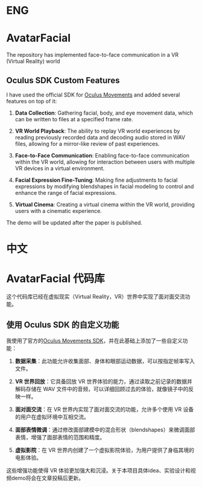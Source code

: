 # ENG
# AvatarFacial
The repository has implemented face-to-face communication in a VR (Virtual Reality) world
## Oculus SDK Custom Features

I have used the official SDK for [Oculus Movements](https://github.com/oculus-samples/Unity-Movement) and added several features on top of it:

1. **Data Collection**: Gathering facial, body, and eye movement data, which can be written to files at a specified frame rate.

2. **VR World Playback**: The ability to replay VR world experiences by reading previously recorded data and decoding audio stored in WAV files, allowing for a mirror-like review of past experiences.

3. **Face-to-Face Communication**: Enabling face-to-face communication within the VR world, allowing for interaction between users with multiple VR devices in a virtual environment.

4. **Facial Expression Fine-Tuning**: Making fine adjustments to facial expressions by modifying blendshapes in facial modeling to control and enhance the range of facial expressions.

5. **Virtual Cinema**: Creating a virtual cinema within the VR world, providing users with a cinematic experience.
   
The demo will be updated after the paper is published.
# 中文
# AvatarFacial 代码库

这个代码库已经在虚拟现实（Virtual Reality，VR）世界中实现了面对面交流功能。

## 使用 Oculus SDK 的自定义功能

我使用了官方的[Oculus Movements SDK](https://github.com/oculus-samples/Unity-Movement)，并在此基础上添加了一些自定义功能：

1. **数据采集**：此功能允许收集面部、身体和眼部运动数据，可以按指定帧率写入文件。

2. **VR 世界回放**：它具备回放 VR 世界体验的能力，通过读取之前记录的数据并解码存储在 WAV 文件中的音频，可以详细回顾过去的体验，就像镜子中的反映一样。

3. **面对面交流**：在 VR 世界内实现了面对面交流的功能，允许多个使用 VR 设备的用户在虚拟环境中互相交流。

4. **面部表情微调**：通过修改面部建模中的混合形状（blendshapes）来微调面部表情，增强了面部表情的范围和精度。

5. **虚拟影院**：在 VR 世界内创建了一个虚拟影院体验，为用户提供了身临其境的电影体验。

这些增强功能使得 VR 体验更加强大和沉浸。关于本项目具体idea、实验设计和视频demo将会在文章投稿后更新。
